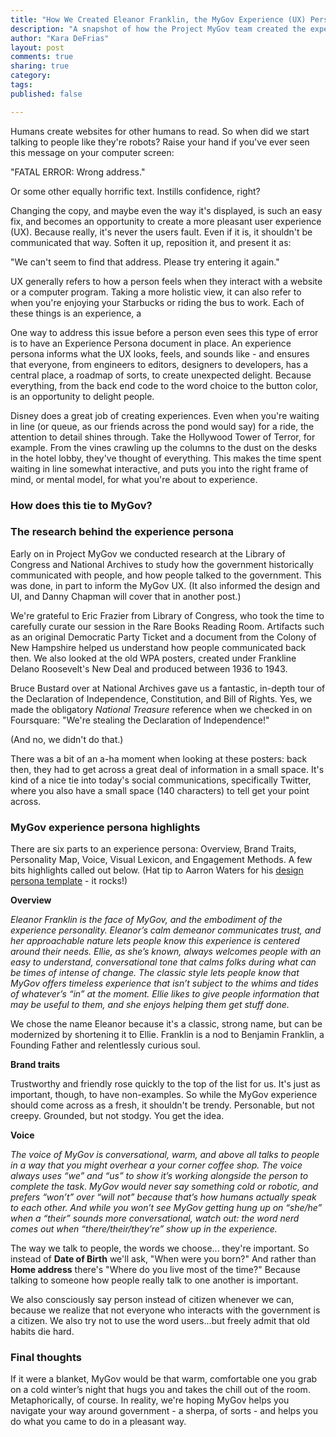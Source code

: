 ```yaml
---
title: "How We Created Eleanor Franklin, the MyGov Experience (UX) Persona"
description: "A snapshot of how the Project MyGov team created the experience (UX) persona for the project, including Library of Congress research and usability."
author: "Kara DeFrias"
layout: post
comments: true
sharing: true
category: 
tags: 
published: false

---
```


Humans create websites for other humans to read. So when did we start talking to people like they're robots? Raise your hand if you've ever seen this message on your computer screen:

"FATAL ERROR: Wrong address."

Or some other equally horrific text. Instills confidence, right?

Changing the copy, and maybe even the way it's displayed, is such an easy fix, and becomes an opportunity to create a more pleasant user experience (UX). Because really, it's never the users fault. Even if it is, it shouldn't be communicated that way. Soften it up, reposition it, and present it as:

"We can't seem to find that address. Please try entering it again."

UX generally refers to how a person feels when they interact with a website or a computer program. Taking a more holistic view, it can also refer to when you're enjoying your Starbucks or riding the bus to work. Each of these things is an experience, a

<!-- more -->

One way to address this issue before a person even sees this type of error is to have an Experience Persona document in place. An experience persona informs what the UX looks, feels, and sounds like - and ensures that everyone, from engineers to editors, designers to developers, has a central place, a roadmap of sorts, to create unexpected delight. Because everything, from the back end code to the word choice to the button color, is an opportunity to delight people.

Disney does a great job of creating experiences. Even when you're waiting in line (or queue, as our friends across the pond would say) for a ride, the attention to detail shines through. Take the Hollywood Tower of Terror, for example. From the vines crawling up the columns to the dust on the desks in the hotel lobby, they've thought of everything. This makes the time spent waiting in line somewhat interactive, and puts you into the right frame of mind, or mental model, for what you're about to experience.

### How does this tie to MyGov?

### The research behind the experience persona

Early on in Project MyGov we conducted research at the Library of Congress and National Archives to study how the government historically communicated with people, and how people talked to the government. This was done, in part to inform the MyGov UX. (It also informed the design and UI, and Danny Chapman will cover that in another post.)

We're grateful to Eric Frazier from Library of Congress, who took the time to carefully curate our session in the Rare Books Reading Room. Artifacts such as an original Democratic Party Ticket and a document from the Colony of New Hampshire helped us understand how people communicated back then. We also looked at the old WPA posters, created under Frankline Delano Roosevelt's New Deal and produced between 1936 to 1943.

Bruce Bustard over at National Archives gave us a fantastic, in-depth tour of the Declaration of Independence, Constitution, and Bill of Rights. Yes, we made the obligatory *National Treasure* reference when we checked in on Foursquare: "We're stealing the Declaration of Independence!"

(And no, we didn't do that.)

There was a bit of an a-ha moment when looking at these posters: back then, they had to get across a great deal of information in a small space. It's kind of a nice tie into today's social communications, specifically Twitter, where you also have a small space (140 characters) to tell get your point across.

### MyGov experience persona highlights

There are six parts to an experience persona: Overview, Brand Traits, Personality Map, Voice, Visual Lexicon, and Engagement Methods. A few bits highlights called out below. (Hat tip to Aarron Waters for his [design persona template](http://aarronwalter.com/design-personas/) - it rocks!)

**Overview**

*Eleanor Franklin is the face of MyGov, and the embodiment of the experience personality. Eleanor’s calm demeanor communicates trust, and her approachable nature lets people know this experience is centered around their needs. Ellie, as she’s known, always welcomes people with an easy to understand, conversational tone that calms folks during what can be times of intense of change. The classic style lets people know that MyGov offers timeless experience that isn’t subject to the whims and tides of whatever’s “in” at the moment. Ellie likes to give people information that may be useful to them, and she enjoys helping them get stuff done.*

We chose the name Eleanor because it's a classic, strong name, but can be modernized by shortening it to Ellie. Franklin is a nod to Benjamin Franklin, a Founding Father and relentlessly curious soul.

**Brand traits**

Trustworthy and friendly rose quickly to the top of the list for us. It's just as important, though, to have non-examples. So while the MyGov experience should come across as a fresh, it shouldn't be trendy. Personable, but not creepy. Grounded, but not stodgy. You get the idea.

**Voice**

*The voice of MyGov is conversational, warm, and above all talks to people in a way that you might overhear a your corner coffee shop. The voice always uses “we” and “us” to show it’s working alongside the person to complete the task. MyGov would never say something cold or robotic, and prefers “won’t” over “will not” because that’s how humans actually speak to each other. And while you won’t see MyGov getting hung up on “she/he” when a “their” sounds more conversational, watch out: the word nerd comes out when “there/their/they’re” show up in the experience.*

The way we talk to people, the words we choose... they're important. So instead of **Date of Birth** we'll ask, "When were you born?" And rather than **Home address** there's "Where do you live most of the time?" Because talking to someone how people really talk to one another is important.

We also consciously say person instead of citizen whenever we can, because we realize that not everyone who interacts with the government is a citizen. We also try not to use the word users...but freely admit that old habits die hard.

### Final thoughts

If it were a blanket, MyGov would be that warm, comfortable one you grab on a cold winter’s night that hugs you and takes the chill out of the room. Metaphorically, of course. In reality, we're hoping MyGov helps you navigate your way around government - a sherpa, of sorts - and helps you do what you came to do in a pleasant way.